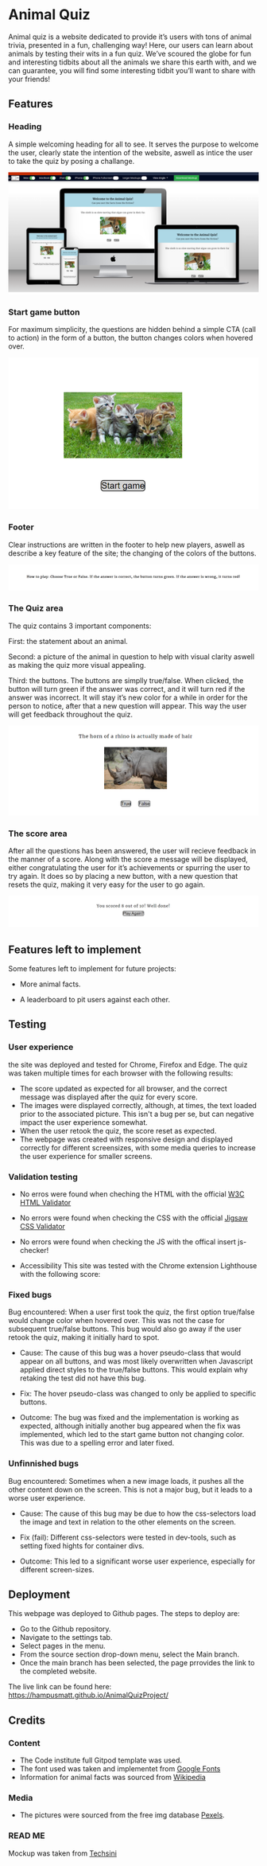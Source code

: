 # Animal Quiz

Animal quiz is a website dedicated to provide it’s users with tons of animal trivia, presented in a fun, challenging way! Here, our users can learn about animals by testing their wits in a fun quiz. We’ve scoured the globe for fun and interesting tidbits about all the animals we share this earth with, and we can guarantee, you will find some interesting tidbit you’ll want to share with your friends! 

<!-- placeholder: screenshots for website on different devices  -->

## Features

### Heading
A simple welcoming heading for all to see. It serves the purpose to welcome the user, clearly state the intention of the website, aswell as intice the user to take the quiz by posing a challange.

![screenshot1](assets/images/screensizes.png)

### Start game button
For maximum simplicity, the questions are hidden behind a simple CTA (call to action) in the form of a button, the button changes colors when hovered over.  

![screenshot2](assets/images/Startpicture.png)

### Footer
Clear instructions are written in the footer to help new players, aswell as describe a key feature of the site; the changing of the colors of the buttons. 

![screenshot3](assets/images/footer.png)

### The Quiz area
The quiz contains 3 important components: 

First: the statement about an animal. 

Second: a picture of the animal in question to help with visual clarity aswell as making the quiz more visual appealing. 

Third: the buttons. The buttons are simplly true/false. When clicked, the button will turn green if the answer was correct, and it will turn red if the answer was incorrect. It will stay it’s new color for a while in order for the person to notice, after that a new question will appear. This way the user will get feedback throughout the quiz. 

![screenshot3](assets/images/ExampleQuiz.png)

### The score area
After all the questions has been answered, the user will recieve feedback in the manner of a score. Along with the score a message will be displayed, either congratulating the user for it’s achievements or spurring the user to try again.  It does so by placing a new button, with a new question that resets the quiz, making it very easy for the user to go again.  

![screenshot4](assets/images/Scoreimg.png)

## Features left to implement
Some features left to implement for future projects: 

* More animal facts. 

* A leaderboard to pit users against each other. 

## Testing

### User experience
the site was deployed and tested for Chrome, Firefox and Edge. The quiz was taken multiple times for each browser with the following results:
* The score updated as expected for all browser, and the correct message was displayed after the quiz for every score.
* The images were displayed correctly, although, at times, the text loaded prior to the associated picture. This isn't a bug per se, but can negative impact the user experience somewhat.
* When the user retook the quiz, the score reset as expected.
* The webpage was created with responsive design and displayed correctly for different screensizes, with some media queries to increase the user experience for smaller screens.

### Validation testing

* No erros were found when cheching the HTML with the official [W3C HTML Validator](https://validator.w3.org/)
* No errors were found when checking the CSS with the official [Jigsaw CSS Validator](https://jigsaw.w3.org/css-validator/)
* No errors were found when checking the JS with the offical insert js-checker!

* Accessibility
This site was tested with the Chrome extension Lighthouse with the following score:



### Fixed bugs
Bug encountered: When a user first took the quiz, the first option true/false would change color when hovered over. This was not the case for subsequent true/false buttons. This bug would also go away if the user retook the quiz, making it initially hard to spot.

* Cause: The cause of this bug was a hover pseudo-class that would appear on all buttons, and was most likely overwritten when Javascript applied direct styles to the true/false buttons. This would explain why retaking the test did not have this bug.

* Fix: The hover pseudo-class was changed to only be applied to specific buttons.

* Outcome: The bug was fixed and the implementation is working as expected, although initially another bug appeared when the fix was implemented, which led to the start game button not changing color. This was due to a spelling error and later fixed. 

### Unfinnished bugs
Bug encountered: Sometimes when a new image loads, it pushes all the other content down on the screen. This is not a major bug, but it leads to a worse user experience.

* Cause: The cause of this bug may be due to how the css-selectors load the image and text in relation to the other elements on the screen.

* Fix (fail): Different css-selectors were tested in dev-tools, such as setting fixed hights for container divs.

* Outcome: This led to a significant worse user experience, especially for different screen-sizes.

## Deployment
This webpage was deployed to Github pages. The steps to deploy are:
* Go to the Github repository.
* Navigate to the settings tab.
* Select pages in the menu.
* From the source section drop-down menu, select the Main branch.
* Once the main branch has been selected, the page prrovides the link to the completed website.

The live link can be found here: https://hampusmatt.github.io/AnimalQuizProject/

## Credits

### Content
* The Code institute full Gitpod template was used.
* The font used was taken and implementet from [Google Fonts](https://fonts.google.com/)
* Information for animal facts was sourced from [Wikipedia](https://www.wikipedia.org/)

### Media
* The pictures were sourced from the free img database [Pexels](https://www.pexels.com/).

### READ ME
Mockup was taken from [Techsini](http://techsini.com/multi-mockup/index.php)